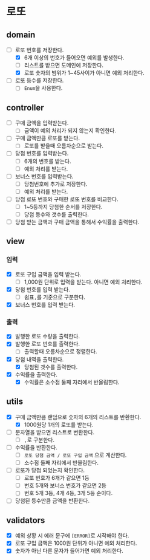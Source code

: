 # 로또

## domain

- [ ] 로또 번호를 저장한다.
    - [x] 6개 이상의 번호가 들어오면 예외를 발생한다.
    - [ ] 리스트를 받으면 도메인에 저장한다.
    - [x] 로또 숫자의 범위가 1~45사이가 아니면 예외 처리한다.
- [ ] 로또 등수를 저장한다.
    - [ ] `Enum`을 사용한다.

## controller

- [ ] 구매 금액을 입력받는다.
    - [ ] 금액이 예외 처리가 되지 않는지 확인한다.
- [ ] 구매 금액만큼 로또를 받는다.
    - [ ] 로또를 받을때 오름차순으로 받는다.
- [ ] 당첨 번호를 입력받는다.
    - [ ] 6개의 번호를 받는다.
    - [ ] 예외 처리를 받는다.
- [ ] 보너스 번호를 입력받는다.
    - [ ] 당첨번호에 추가로 저장한다.
    - [ ] 예외 처리를 받는다.
- [ ] 당첨 로또 번호와 구매한 로또 번호를 비교한다.
    - [ ] 1~5등까지 당첨한 순서를 저장한다.
    - [ ] 당첨 등수와 갯수를 출력한다.
- [ ] 당첨 받는 금액과 구매 금액을 통해서 수익률을 출력한다.

## view

### 입력

- [x] 로또 구입 금액을 입력 받는다.
    - [ ] 1,000원 단위로 입력을 받는다. 아니면 예외 처리한다.
- [x] 당첨 번호를 입력 받는다.
    - [ ] 쉼표`,`를 기준으로 구분한다.
- [x] 보너스 번호를 입력 받는다.

### 출력

- [x] 발행한 로또 수량을 출력한다.
- [x] 발행한 로또 번호를 출력한다.
    - [ ] 출력할때 오름차순으로 정렬한다.
- [x] 당첨 내역을 출력한다.
    - [x] 당첨된 갯수를 출력한다.
- [x] 수익률을 출력한다.
    - [x] 수익률은 소수점 둘째 자리에서 반올림한다.

## utils

- [x] 구매 금액만큼 랜덤으로 숫자의 6개의 리스트를 반환한다.
    - [x] 1000원당 1개의 로또를 받는다.
- [ ] 문자열을 받으면 리스트로 변환한다.
    - [ ] `,`로 구분한다.
- [ ] 수익률을 반환한다.
    - [ ] `로또 당첨 금액 / 로또 구입 금액` 으로 계산한다.
    - [ ] 소수점 둘째 자리에서 반올림한다.
- [ ] 로또가 당첨 되었는지 확인한다.
    - [ ] 로또 번호가 6개가 같으면 1등
    - [ ] 번호 5개와 보너스 번호가 같으면 2등
    - [ ] 번호 5개 3등, 4개 4등, 3개 5등 순이다.
- [ ] 당첨된 등수만큼 금액을 반환한다.

## validators

- [x] 예외 상황 시 에러 문구에 `[ERROR]`로 시작해야 한다.
- [x] 로또 구입 금액은 1000원 단위가 아니면 예외 처리한다.
- [x] 숫자가 아닌 다른 문자가 들어가면 예외 처리한다.

